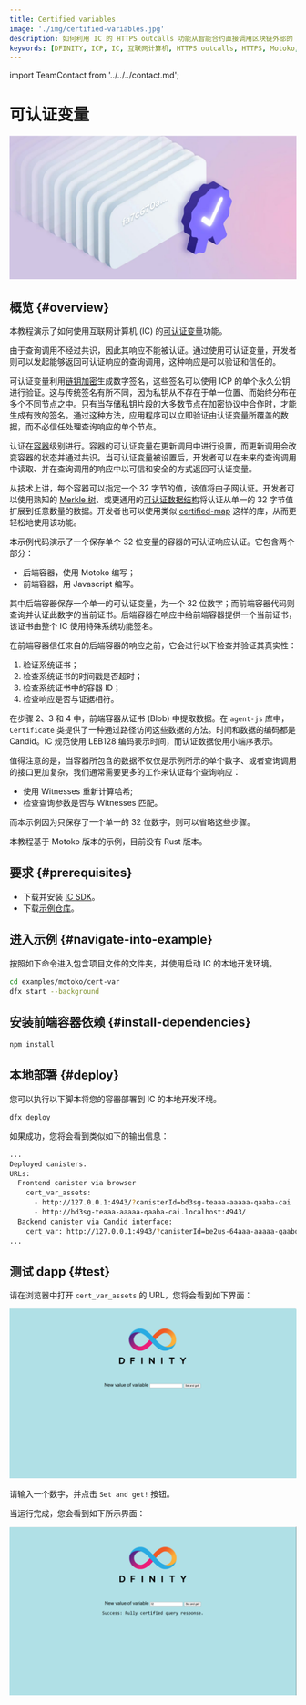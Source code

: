 ```yaml
---
title: Certified variables
image: './img/certified-variables.jpg'
description: 如何利用 IC 的 HTTPS outcalls 功能从智能合约直接调用区块链外部的 HTTPS 服务
keywords: [DFINITY, ICP, IC, 互联网计算机, HTTPS outcalls, HTTPS, Motoko, Rust]
---
```


import TeamContact from '../../../contact.md';

# 可认证变量

![可认证变量](./img/certified-variables.jpg)

## 概览 {#overview}

本教程演示了如何使用互联网计算机 (IC) 的[可认证变量](https://ic123.xyz/docs/getting-started/ic-glossary/#certified-variable)功能。

由于查询调用不经过共识，因此其响应不能被认证。通过使用可认证变量，开发者则可以发起能够返回可认证响应的查询调用，这种响应是可以验证和信任的。

可认证变量利用[链钥加密](https://ic123.xyz/docs/getting-started/ic-glossary/#chain-key)生成数字签名，这些签名可以使用 ICP 的单个永久公钥进行验证。这与传统签名有所不同，因为私钥从不存在于单一位置、而始终分布在多个不同节点之中。只有当存储私钥片段的大多数节点在加密协议中合作时，才能生成有效的签名。通过这种方法，应用程序可以立即验证由认证变量所覆盖的数据，而不必信任处理查询响应的单个节点。

认证在[容器](https://ic123.xyz/docs/getting-started/ic-glossary/#canister)级别进行。容器的可认证变量在更新调用中进行设置，而更新调用会改变容器的状态并通过共识。当可认证变量被设置后，开发者可以在未来的查询调用中读取、并在查询调用的响应中以可信和安全的方式返回可认证变量。

从技术上讲，每个容器可以指定一个 32 字节的值，该值将由子网认证。开发者可以使用熟知的 [Merkle 树](https://en.wikipedia.org/wiki/Merkle_tree)、或更通用的[可认证数据结构](https://cs.brown.edu/research/pubs/pdfs/2003/Tamassia-2003-ADS.pdf)将认证从单一的 32 字节值扩展到任意数量的数据。开发者也可以使用类似 [certified-map](https://github.com/dfinity/cdk-rs/tree/main/library/ic-certified-map) 这样的库，从而更轻松地使用该功能。

本示例代码演示了一个保存单个 32 位变量的容器的可认证响应认证。它包含两个部分：

- 后端容器，使用 Motoko 编写；
- 前端容器，用 Javascript 编写。

其中后端容器保存一个单一的可认证变量，为一个 32 位数字；而前端容器代码则查询并认证此数字的当前证书。后端容器在响应中给前端容器提供一个当前证书，该证书由整个 IC 使用特殊系统功能签名。

在前端容器信任来自的后端容器的响应之前，它会进行以下检查并验证其真实性：

1. 验证系统证书；
2. 检查系统证书的时间戳是否超时；
3. 检查系统证书中的容器 ID；
4. 检查响应是否与证据相符。

在步骤 2、3 和 4 中，前端容器从证书 (Blob) 中提取数据。在 `agent-js` 库中，`Certificate` 类提供了一种通过路径访问这些数据的方法。时间和数据的编码都是 Candid。IC 规范使用 LEB128 编码表示时间，而认证数据使用小端序表示。

值得注意的是，当容器所包含的数据不仅仅是示例所示的单个数字、或者查询调用的接口更加复杂，我们通常需要更多的工作来认证每个查询响应：

- 使用 Witnesses 重新计算哈希;
- 检查查询参数是否与 Witnesses 匹配。

而本示例因为只保存了一个单一的 32 位数字，则可以省略这些步骤。

本教程基于 Motoko 版本的示例，目前没有 Rust 版本。

## 要求 {#prerequisites}

- 下载并安装 [IC SDK](https://ic123.xyz/docs/getting-started/install-dfx/)。  
- 下载[示例仓库](https://github.com/dfinity/examples)。 

## 进入示例 {#navigate-into-example}

按照如下命令进入包含项目文件的文件夹，并使用启动 IC 的本地开发环境。

```bash
cd examples/motoko/cert-var
dfx start --background
```

## 安装前端容器依赖 {#install-dependencies}

```bash
npm install
```

## 本地部署 {#deploy}

您可以执行以下脚本将您的容器部署到 IC 的本地开发环境。

```bash
dfx deploy
```

如果成功，您将会看到类似如下的输出信息：

```bash
...
Deployed canisters.
URLs:
  Frontend canister via browser
    cert_var_assets:
      - http://127.0.0.1:4943/?canisterId=bd3sg-teaaa-aaaaa-qaaba-cai
      - http://bd3sg-teaaa-aaaaa-qaaba-cai.localhost:4943/
  Backend canister via Candid interface:
    cert_var: http://127.0.0.1:4943/?canisterId=be2us-64aaa-aaaaa-qaabq-cai&id=bkyz2-fmaaa-aaaaa-qaaaq-cai
...
```

## 测试 dapp {#test}

请在浏览器中打开 `cert_var_assets` 的 URL，您将会看到如下界面：

![frontend](./img/frontend.png)

请输入一个数字，并点击 `Set and get!` 按钮。

当运行完成，您会看到如下所示界面：

![frontend-certified](./img/frontend-certified.png)

<TeamContact />
